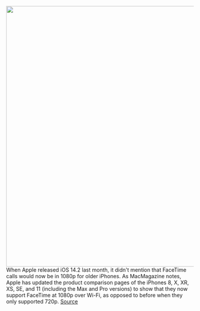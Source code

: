 <img src='https://cdn.vox-cdn.com/thumbor/7IwAbWJYnVUrsCR5nR4Mw4IwOBo=/0x0:2040x1360/1200x800/filters:focal(644x304:970x630)/cdn.vox-cdn.com/uploads/chorus_image/image/68446758/DSCF2931.0.jpg' width='700px' /><br/>
When Apple released iOS 14.2 last month, it didn't mention that FaceTime calls would now be in 1080p for older iPhones. As MacMagazine notes, Apple has updated the product comparison pages of the iPhones 8, X, XR, XS, SE, and 11 (including the Max and Pro versions) to show that they now support FaceTime at 1080p over Wi-Fi, as opposed to before when they only supported 720p.
<a href='https://www.theverge.com/2020/12/2/22149428/iphone-facetime-1080p-facetime-hd-iphone8-ios-14-2'> Source <a/>